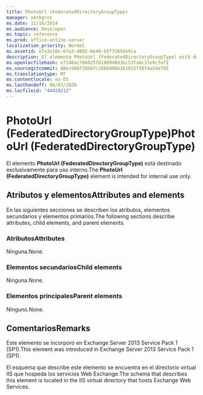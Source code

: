 ```yaml
---
title: PhotoUrl (FederatedDirectoryGroupType)
manager: sethgros
ms.date: 11/16/2014
ms.audience: Developer
ms.topic: reference
ms.prod: office-online-server
localization_priority: Normal
ms.assetid: e7a3a16e-67a3-4083-be40-b5f72656b9ca
description: El elemento PhotoUrl (FederatedDirectoryGroupType) está destinado exclusivamente para uso interno.
ms.openlocfilehash: e7148ac706025f01809d0d3bc53fa8c31e9cfe71
ms.sourcegitcommit: 88ec988f2bb67c1866d06b361615f3674a24e795
ms.translationtype: MT
ms.contentlocale: es-ES
ms.lasthandoff: 06/03/2020
ms.locfileid: "44459212"
---
```

# <a name="photourl-federateddirectorygrouptype"></a><span data-ttu-id="53feb-103">PhotoUrl (FederatedDirectoryGroupType)</span><span class="sxs-lookup"><span data-stu-id="53feb-103">PhotoUrl (FederatedDirectoryGroupType)</span></span>

<span data-ttu-id="53feb-104">El elemento **PhotoUrl (FederatedDirectoryGroupType)** está destinado exclusivamente para uso interno.</span><span class="sxs-lookup"><span data-stu-id="53feb-104">The **PhotoUrl (FederatedDirectoryGroupType)** element is intended for internal use only.</span></span> 

## <a name="attributes-and-elements"></a><span data-ttu-id="53feb-105">Atributos y elementos</span><span class="sxs-lookup"><span data-stu-id="53feb-105">Attributes and elements</span></span>

<span data-ttu-id="53feb-106">En las siguientes secciones se describen los atributos, elementos secundarios y elementos primarios.</span><span class="sxs-lookup"><span data-stu-id="53feb-106">The following sections describe attributes, child elements, and parent elements.</span></span>
  
### <a name="attributes"></a><span data-ttu-id="53feb-107">Atributos</span><span class="sxs-lookup"><span data-stu-id="53feb-107">Attributes</span></span>

<span data-ttu-id="53feb-108">Ninguna.</span><span class="sxs-lookup"><span data-stu-id="53feb-108">None.</span></span>
  
### <a name="child-elements"></a><span data-ttu-id="53feb-109">Elementos secundarios</span><span class="sxs-lookup"><span data-stu-id="53feb-109">Child elements</span></span>

<span data-ttu-id="53feb-110">Ninguna.</span><span class="sxs-lookup"><span data-stu-id="53feb-110">None.</span></span>
  
### <a name="parent-elements"></a><span data-ttu-id="53feb-111">Elementos principales</span><span class="sxs-lookup"><span data-stu-id="53feb-111">Parent elements</span></span>

<span data-ttu-id="53feb-112">Ninguno.</span><span class="sxs-lookup"><span data-stu-id="53feb-112">None.</span></span>
  
## <a name="remarks"></a><span data-ttu-id="53feb-113">Comentarios</span><span class="sxs-lookup"><span data-stu-id="53feb-113">Remarks</span></span>

<span data-ttu-id="53feb-114">Este elemento se incorporó en Exchange Server 2013 Service Pack 1 (SP1).</span><span class="sxs-lookup"><span data-stu-id="53feb-114">This element was introduced in Exchange Server 2013 Service Pack 1 (SP1).</span></span>
  
<span data-ttu-id="53feb-115">El esquema que describe este elemento se encuentra en el directorio virtual IIS que hospeda los servicios Web Exchange.</span><span class="sxs-lookup"><span data-stu-id="53feb-115">The schema that describes this element is located in the IIS virtual directory that hosts Exchange Web Services.</span></span>
  

